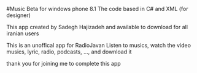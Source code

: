 #Music Beta for windows phone 8.1
The code based in C# and XML (for designer)

This app created by Sadegh Hajizadeh and available to download for all iranian users

This is an unoffical app for RadioJavan
Listen to musics, watch the video musics, lyric, radio, podcasts, ..., and download it

thank you for joining me to complete this app
